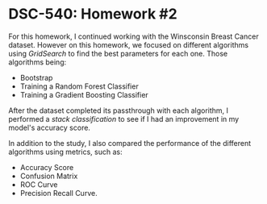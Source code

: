 # DSC-540: Homework #2

For this homework, I continued working with the Winsconsin Breast Cancer dataset. However on this homework, we focused on different algorithms using _GridSearch_ to find the best parameters for each one. Those algorithms being:

* Bootstrap
* Training a Random Forest Classifier
* Training a Gradient Boosting Classifier

After the dataset completed its passthrough with each algorithm, I performed a _stack classification_ to see if I had an improvement in my model's accuracy score.

In addition to the study, I also compared the performance of the different algorithms using metrics, such as:

* Accuracy Score
* Confusion Matrix
* ROC Curve
* Precision Recall Curve.
